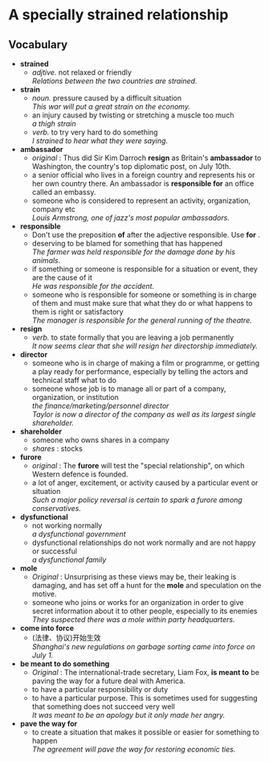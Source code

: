 # A specially **strained** relationship  
## Vocabulary  
* **strained**  
  * *adjtive.* not relaxed or friendly  
  *Relations between the two countries are strained.*  
* **strain**  
  * *noun.* pressure caused by a difficult situation  
  *This war will put a great strain on the economy.*  
  * an injury caused by twisting or stretching a muscle too much  
  *a thigh strain*  
  * *verb.* to try very hard to do something  
  *I strained to hear what they were saying.*  
* **ambassador**  
  * *original* : Thus did Sir Kim Darroch **resign** as Britain's **ambassador** to Washington, the country's top diplomatic post, on July 10th.  
  * a senior official who lives in a foreign country and represents his or her own country there. An ambassador is **responsible for** an office called an embassy.  
  * someone who is considered to represent an activity, organization, company etc  
  *Louis Armstrong, one of jazz's most popular ambassadors.*  
* **responsible**  
  * Don't use the preposition **of** after the adjective responsible. Use **for** .  
  * deserving to be blamed for something that has happened  
  *The farmer was held responsible for the damage done by his animals.*  
  * if something or someone is responsible for a situation or event, they are the cause of it  
  *He was responsible for the accident.*  
  * someone who is responsible for someone or something is in charge of them and must make sure that what they do or what happens to them is right or satisfactory  
  *The manager is responsible for the general running of the theatre.*  
* **resign**  
  * *verb.* to state formally that you are leaving a job permanently  
  *It now seems clear that she will resign her directorship immediately.*  
* **director**  
  * someone who is in charge of making a film or programme, or getting a play ready for performance, especially by telling the actors and technical staff what to do  
  * someone whose job is to manage all or part of a company, organization, or institution  
  *the finance/marketing/personnel director*  
  *Taylor is now a director of the company as well as its largest single shareholder.*  
* **shareholder**  
  * someone who owns shares in a company  
  * *shares* : stocks
* **furore**  
  * *original* : The **furore** will test the "special relationship", on which Western defence is founded.  
  * a lot of anger, excitement, or activity caused by a particular event or situation  
  *Such a major policy reversal is certain to spark a furore among conservatives.*  
* **dysfunctional**  
  * not working normally  
  *a dysfunctional government*  
  * dysfunctional relationships do not work normally and are not happy or successful  
  *a dysfunctional family*  
* **mole**  
  * *Original* : Unsurprising as these views may be, their leaking is damaging, and has set off a hunt for the **mole** and speculation on the motive.  
  * someone who joins or works for an organization in order to give secret information about it to other people, especially to its enemies  
  *They suspected there was a mole within party headquarters.*  
* **come into force**  
  * (法律、协议)开始生效  
  *Shanghai's new regulations on garbage sorting came into force on July 1.*  
* **be meant to do something**  
  * *Original* : The international-trade secretary, Liam Fox, **is meant to** be paving the way for a future deal with America.  
  * to have a particular responsibility or duty  
  * to have a particular purpose. This is sometimes used for suggesting that something does not succeed very well  
  *It was meant to be an apology but it only made her angry.*  
* **pave the way for**  
  * to create a situation that makes it possible or easier for something to happen  
  *The agreement will pave the way for restoring economic ties.*  
